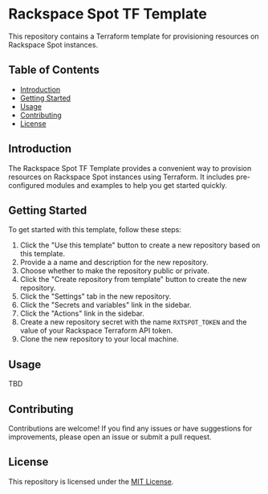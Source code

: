 # Rackspace Spot TF Template

This repository contains a Terraform template for provisioning resources on Rackspace Spot instances.

## Table of Contents

- [Introduction](#introduction)
- [Getting Started](#getting-started)
- [Usage](#usage)
- [Contributing](#contributing)
- [License](#license)

## Introduction

The Rackspace Spot TF Template provides a convenient way to provision resources on Rackspace Spot instances using Terraform. It includes pre-configured modules and examples to help you get started quickly.

## Getting Started

To get started with this template, follow these steps:

1. Click the "Use this template" button to create a new repository based on this template.
2. Provide a a name and description for the new repository.
3. Choose whether to make the repository public or private.
4. Click the "Create repository from template" button to create the new repository.
5. Click the "Settings" tab in the new repository.
6. Click the "Secrets and variables" link in the sidebar.
7. Click the "Actions" link in the sidebar.
8. Create a new repository secret with the name `RXTSPOT_TOKEN` and the value of your Rackspace Terraform API token.
9. Clone the new repository to your local machine.

## Usage

TBD

## Contributing

Contributions are welcome! If you find any issues or have suggestions for improvements, please open an issue or submit a pull request.

## License

This repository is licensed under the [MIT License](LICENSE).